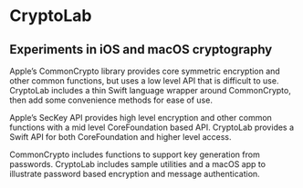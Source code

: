 #  CryptoLab
## Experiments in iOS and macOS cryptography

Apple’s CommonCrypto library provides core symmetric encryption and other common functions, but uses a low level API that is difficult to use. CryptoLab includes a thin Swift language wrapper around CommonCrypto, then add some convenience methods for ease of use.

Apple’s SecKey API provides high level encryption and other common functions with a mid level CoreFoundation based API. CryptoLab provides a Swift API for both CoreFoundation and higher level access.

CommonCrypto includes functions to support key generation from passwords. CryptoLab includes sample utilities and a macOS app to illustrate password based encryption and message authentication.
